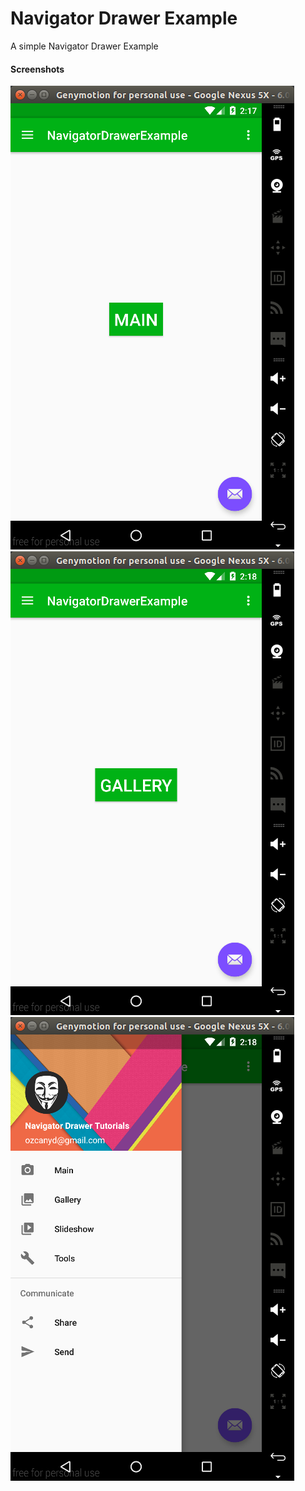 # Navigator Drawer Example
A simple Navigator Drawer Example

#### Screenshots

![](screenshots/main.png)
![](screenshots/gallery.png)
![](screenshots/navigator.png)
